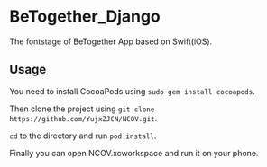 # BeTogether_Django

The fontstage of BeTogether App based on Swift(iOS).

## Usage

You need to install CocoaPods using `sudo gem install cocoapods`.

Then clone the project using `git clone https://github.com/YujxZJCN/NCOV.git`.

`cd` to the directory and run `pod install`.

Finally you can open NCOV.xcworkspace and run it on your phone.
